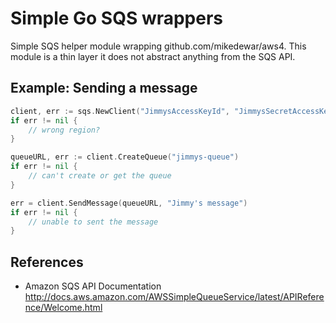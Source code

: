 # Simple Go SQS wrappers

Simple SQS helper module wrapping github.com/mikedewar/aws4. This module is a
thin layer it does not abstract anything from the SQS API.

## Example: Sending a message
```go
client, err := sqs.NewClient("JimmysAccessKeyId", "JimmysSecretAccessKey", "us-east-1")
if err != nil {
	// wrong region?
}

queueURL, err := client.CreateQueue("jimmys-queue")
if err != nil {
	// can't create or get the queue
}

err = client.SendMessage(queueURL, "Jimmy's message")
if err != nil {
	// unable to sent the message
}
```

## References
 * Amazon SQS API Documentation
   http://docs.aws.amazon.com/AWSSimpleQueueService/latest/APIReference/Welcome.html
